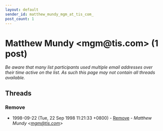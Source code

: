 ```yaml
---
layout: default
sender_id: matthew_mundy_mgm_at_tis_com_
post_count: 1
---
```


# Matthew Mundy <mgm<span>@</span>tis.com> (1 post)

_Be aware that many list participants used multiple email addresses over their time active on the list. As such this page may not contain all threads available._

## Threads

### Remove
+ 1998-09-22 (Tue, 22 Sep 1998 11:21:33 +0800) - [Remove](/archive/1998/09/ae1a57f14ca75b1dca66fd71eb1de9bd3c6c4053ce7bfd7472cffb8a60d0760b) - _Matthew Mundy \<mgm@tis.com\>_

